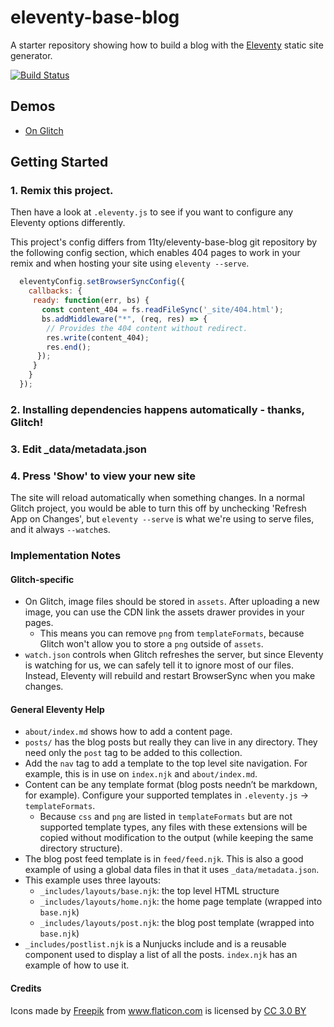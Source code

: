 # eleventy-base-blog

A starter repository showing how to build a blog with the [Eleventy](https://github.com/11ty/eleventy) static site generator.

[![Build Status](https://travis-ci.org/11ty/eleventy-base-blog.svg?branch=master)](https://travis-ci.org/11ty/eleventy-base-blog)

## Demos

* [On Glitch](https://11ty-eleventy-base-blog.glitch.me/)

## Getting Started

### 1. Remix this project.

Then have a look at `.eleventy.js` to see if you want to configure any Eleventy options differently.

This project's config differs from 11ty/eleventy-base-blog git repository by the following config section, which enables 404 pages to work in your remix and when hosting your site using `eleventy --serve`. 

```js
  eleventyConfig.setBrowserSyncConfig({
    callbacks: {
     ready: function(err, bs) {
       const content_404 = fs.readFileSync('_site/404.html');
       bs.addMiddleware("*", (req, res) => {
        // Provides the 404 content without redirect.
        res.write(content_404);
        res.end();
      });
     }
    }
  });
```

### 2. Installing dependencies happens automatically - thanks, Glitch!

### 3. Edit _data/metadata.json

### 4. Press 'Show' to view your new site

The site will reload automatically when something changes. In a normal Glitch project, you would be able to turn this off by unchecking 'Refresh App on Changes', but `eleventy --serve` is what we're using to serve files, and it always `--watch`es.  

### Implementation Notes

#### Glitch-specific
* On Glitch, image files should be stored in `assets`. After uploading a new image, you can use the CDN link the assets drawer provides in your pages.
  * This means you can remove `png` from `templateFormats`, because Glitch won't allow you to store a `png` outside of `assets`. 
* `watch.json` controls when Glitch refreshes the server, but since Eleventy is watching for us, we can safely tell it to ignore most of our files. Instead, Eleventy will rebuild and restart BrowserSync when you make changes. 
   
#### General Eleventy Help
* `about/index.md` shows how to add a content page.
* `posts/` has the blog posts but really they can live in any directory. They need only the `post` tag to be added to this collection.
* Add the `nav` tag to add a template to the top level site navigation. For example, this is in use on `index.njk` and `about/index.md`.
* Content can be any template format (blog posts needn’t be markdown, for example). Configure your supported templates in `.eleventy.js` -> `templateFormats`.
	* Because `css` and `png` are listed in `templateFormats` but are not supported template types, any files with these extensions will be copied without modification to the output (while keeping the same directory structure).
* The blog post feed template is in `feed/feed.njk`. This is also a good example of using a global data files in that it uses `_data/metadata.json`.
* This example uses three layouts:
  * `_includes/layouts/base.njk`: the top level HTML structure
  * `_includes/layouts/home.njk`: the home page template (wrapped into `base.njk`)
  * `_includes/layouts/post.njk`: the blog post template (wrapped into `base.njk`)
* `_includes/postlist.njk` is a Nunjucks include and is a reusable component used to display a list of all the posts. `index.njk` has an example of how to use it.


#### Credits
<div>Icons made by <a href="https://www.freepik.com/" title="Freepik">Freepik</a> from <a href="https://www.flaticon.com/"                 title="Flaticon">www.flaticon.com</a> is licensed by <a href="http://creativecommons.org/licenses/by/3.0/" title="Creative Commons BY 3.0" target="_blank">CC 3.0 BY</a></div>